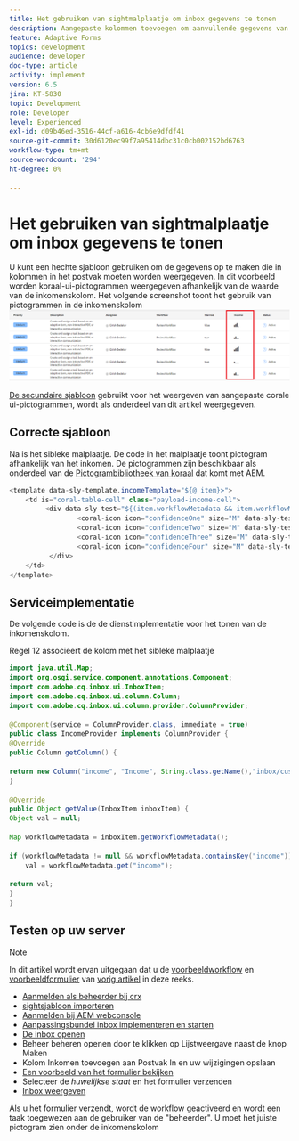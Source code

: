 ```yaml
---
title: Het gebruiken van sightmalplaatje om inbox gegevens te tonen
description: Aangepaste kolommen toevoegen om aanvullende gegevens van de workflow weer te geven met een hevige sjabloon
feature: Adaptive Forms
topics: development
audience: developer
doc-type: article
activity: implement
version: 6.5
jira: KT-5830
topic: Development
role: Developer
level: Experienced
exl-id: d09b46ed-3516-44cf-a616-4cb6e9dfdf41
source-git-commit: 30d6120ec99f7a95414dbc31c0cb002152bd6763
workflow-type: tm+mt
source-wordcount: '294'
ht-degree: 0%

---
```


# Het gebruiken van sightmalplaatje om inbox gegevens te tonen

U kunt een hechte sjabloon gebruiken om de gegevens op te maken die in kolommen in het postvak moeten worden weergegeven. In dit voorbeeld worden koraal-ui-pictogrammen weergegeven afhankelijk van de waarde van de inkomenskolom. Het volgende screenshot toont het gebruik van pictogrammen in de inkomenskolom
![inkomstenpictogrammen](assets/income-column.PNG)

[De secundaire sjabloon](assets/sightly-template.zip) gebruikt voor het weergeven van aangepaste corale ui-pictogrammen, wordt als onderdeel van dit artikel weergegeven.

## Correcte sjabloon

Na is het sibleke malplaatje. De code in het malplaatje toont pictogram afhankelijk van het inkomen. De pictogrammen zijn beschikbaar als onderdeel van de [Pictogrambibliotheek van koraal](https://helpx.adobe.com/experience-manager/6-3/sites/developing/using/reference-materials/coral-ui/coralui3/Coral.Icon.html#availableIcons) dat komt met AEM.

```java
<template data-sly-template.incomeTemplate="${@ item}>">
    <td is="coral-table-cell" class="payload-income-cell">
         <div data-sly-test="${(item.workflowMetadata && item.workflowMetadata.income)}" data-sly-set.income ="${item.workflowMetadata.income}">
                 <coral-icon icon="confidenceOne" size="M" data-sly-test="${income >=0 && income <10000}"></coral-icon>
                 <coral-icon icon="confidenceTwo" size="M" data-sly-test="${income >=10000 && income <100000}"></coral-icon>
                 <coral-icon icon="confidenceThree" size="M" data-sly-test="${income >=100000 && income <500000}"></coral-icon>
                 <coral-icon icon="confidenceFour" size="M" data-sly-test="${income >=500000}"></coral-icon>
          </div>
    </td>
</template>
```

## Serviceimplementatie

De volgende code is de de dienstimplementatie voor het tonen van de inkomenskolom.

Regel 12 associeert de kolom met het sibleke malplaatje

```java
import java.util.Map;
import org.osgi.service.component.annotations.Component;
import com.adobe.cq.inbox.ui.InboxItem;
import com.adobe.cq.inbox.ui.column.Column;
import com.adobe.cq.inbox.ui.column.provider.ColumnProvider;

@Component(service = ColumnProvider.class, immediate = true)
public class IncomeProvider implements ColumnProvider {
@Override
public Column getColumn() {

return new Column("income", "Income", String.class.getName(),"inbox/customization/column-templates.html", "incomeTemplate");
}

@Override
public Object getValue(InboxItem inboxItem) {
Object val = null;

Map workflowMetadata = inboxItem.getWorkflowMetadata();

if (workflowMetadata != null && workflowMetadata.containsKey("income"))
    val = workflowMetadata.get("income");

return val;
}
}
```

## Testen op uw server

>[!NOTE]
>
>In dit artikel wordt ervan uitgegaan dat u de [voorbeeldworkflow](assets/review-workflow.zip) en [voorbeeldformulier](assets/snap-form.zip) van [vorig artikel](https://experienceleague.adobe.com/docs/experience-manager-learn/forms/inbox-customization/add-married-column.html) in deze reeks.

* [Aanmelden als beheerder bij crx](http://localhost:4502/crx/de/index.jsp)
* [sightsjabloon importeren](assets/sightly-template.zip)
* [Aanmelden bij AEM webconsole](http://localhost:4502/system/console/bundles)
* [Aanpassingsbundel inbox implementeren en starten](assets/income-column-customization.jar)
* [De inbox openen](http://localhost:4502/aem/inbox)
* Beheer beheren openen door te klikken op Lijstweergave naast de knop Maken
* Kolom Inkomen toevoegen aan Postvak In en uw wijzigingen opslaan
* [Een voorbeeld van het formulier bekijken](http://localhost:4502/content/dam/formsanddocuments/snapform/jcr:content?wcmmode=disabled)
* Selecteer de _huwelijkse staat_ en het formulier verzenden
* [Inbox weergeven](http://localhost:4502/aem/inbox)

Als u het formulier verzendt, wordt de workflow geactiveerd en wordt een taak toegewezen aan de gebruiker van de &quot;beheerder&quot;. U moet het juiste pictogram zien onder de inkomenskolom
